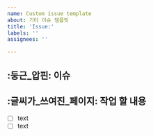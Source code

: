 ```yaml
---
name: Custom issue template
about: 기타 이슈 템플릿
title: 'Issue:'
labels: ''
assignees: ''

---
```


## :둥근_압핀: 이슈
<!-- 이슈를 간단히 적어주세요. -->
<!-- ex) 회원 가입 기능 주석 수정, 이슈 템플릿 문서 수정, 등 기능에 영향을 주지 않는 이슈-->
## :글씨가_쓰여진_페이지: 작업 할 내용
<!-- 작업 할 이슈의 내용을 설명해주세요. -->
<!-- ex) 회원 가입 기능 주석들 중 필요한 내용 보완, 필요 없는 내용은 삭제  -->
- [ ] text
- [ ] text
